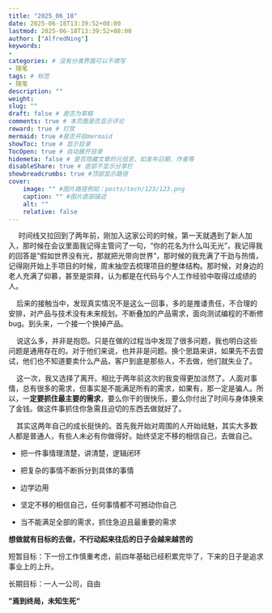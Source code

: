 ```yaml
---
title: "2025_06_18"
date: 2025-06-18T13:39:52+08:00
lastmod: 2025-06-18T13:39:52+08:00
author: ["AlfredNing"]
keywords: 
- 
categories: # 没有分类界面可以不填写
- 随笔
tags: # 标签
- 随笔
description: ""
weight:
slug: ""
draft: false # 是否为草稿
comments: true # 本页面是否显示评论
reward: true # 打赏
mermaid: true #是否开启mermaid
showToc: true # 显示目录
TocOpen: true # 自动展开目录
hidemeta: false # 是否隐藏文章的元信息，如发布日期、作者等
disableShare: true # 底部不显示分享栏
showbreadcrumbs: true #顶部显示路径
cover:
    image: "" #图片路径例如：posts/tech/123/123.png
    caption: "" #图片底部描述
    alt: ""
    relative: false
---
```


     时间线又拉回到了两年前，刚加入这家公司的时候，第一天就遇到了新人加入，那时候在会议里面我记得主管问了一句，“你的花名为什么叫无光”，我记得我的回答是“假如世界没有光，那就把光带向世界”，那时候的我充满了干劲与热情，记得刚开始上手项目的时候，周末抽空去梳理项目的整体结构。那时候，对身边的老人充满了仰慕，甚至是崇拜，认为都是在代码与个人工作经验中取得过成绩的人。

    后来的接触当中，发现真实情况不是这么一回事，多的是推诿责任，不合理的安排，对产品与技术没有未来规划。不断叠加的产品需求，面向测试编程的不断修bug。到头来，一个接一个换掉产品。

    说这么多，并非是抱怨。只是在做的过程当中发现了很多问题，我也明白这些问题是通用存在的。对于他们来说，也并非是问题。换个思路来讲，如果先不去尝试，他们也不知道要卖什么产品，客户到底是那些人，不去做，他们就失业了。

    这一次，我又选择了离开。相比于两年前这次的我变得更加淡然了。人面对事情，总有很多的需求，但事实是不能满足所有的需求，如果有，那一定是骗人。所以，一**定要抓住最主要的需求**，要么你干的很快乐，要么你付出了时间与身体换来了金钱。做这件事抓住你急需且迫切的东西去做就好了。

    其实这两年自己的成长挺快的。首先我开始对周围的人开始祛魅，其实大多数人都是普通人，有些人未必有你做得好。始终坚定不移的相信自己，去做自己。

- 把一件事情理清楚，讲清楚，逻辑闭环

- 把复杂的事情不断拆分到具体的事情

- 边学边用

- 坚定不移的相信自己，任何事情都不可撼动你自己

- 当不能满足全部的需求，抓住急迫且最重要的需求

**想做就有目标的去做，不行动起来往后的日子会越来越苦的**

短暂目标：下一份工作慎重考虑，前四年基础已经积累完毕了，下来的日子是追求事业上的上升。

长期目标：一人一公司，自由

**”焉到终局，未知生死“**
